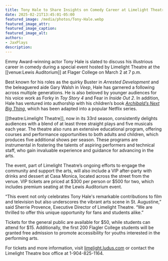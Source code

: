 ```yaml
---
title: Tony Hale to Share Insights on Comedy Career at Limelight Theatre Fundraiser
date: 2025-02-21T13:45:01-05:00
featured_image: /media/photos/Tony-Hale.webp
featured_image_attr: 
featured_image_caption: 
featured_image_alt: 
authors: 
- JaxPlays
description:
---
```

Emmy Award-winning actor Tony Hale is slated to discuss his illustrious career in comedy during a special event hosted by Limelight Theatre at the [[venue:Lewis Auditorium]] at Flager College on March 2 at 7 p.m.

Best known for his roles as the quirky Buster in *Arrested Development* and the beleaguered aide Gary Walsh in *Veep*, Hale has garnered a following across multiple generations. He is also beloved by younger audiences for his voice work as Forky in *Toy Story 4* and Fear in *Inside Out 2*. In addition, Hale has ventured into authorship with his children’s book [*Archibald’s Next Big Thing*](https://www.netflix.com/title/80221550), which has been adapted into a popular Netflix series.

[[theatre:Limelight Theatre]], now in its 33rd season, consistently delights audiences with a blend of at least three straight plays and five musicals each year. The theatre also runs an extensive educational program, offering courses and performance opportunities to both adults and children, which produces five additional shows per season. These programs are instrumental in fostering the talents of aspiring performers and technical staff, who gain invaluable experience and guidance for advancing in the arts.

The event, part of Limelight Theatre’s ongoing efforts to engage the community and support the arts, will also include a VIP after-party with drinks and dessert at Casa Monica, located across the street from the venue. VIP tickets are priced at $300 per person or $500 for two, which includes premium seating at the Lewis Auditorium event.

“This event not only celebrates Tony Hale's remarkable contributions to film and television but also underscores the vibrant arts scene in St. Augustine,” said Sherrie Provence, Executive Director of Limelight Theatre. “We are thrilled to offer this unique opportunity for fans and students alike.”

Tickets for the general public are available for $50, while students can attend for $15. Additionally, the first 200 Flagler College students will be granted free admission to promote accessibility for youths interested in the performing arts.

For tickets and more information, visit [limelight.ludus.com](https://limelight.ludus.com) or contact the Limelight Theatre box office at 1-904-825-1164.